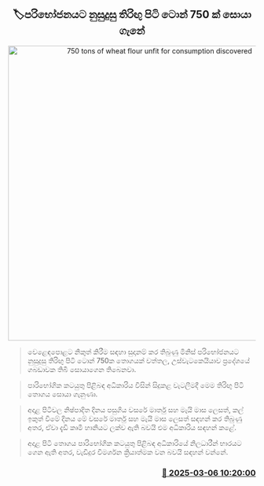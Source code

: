 <p align='center'><b><h2 align='center' title='750 tons of wheat flour unfit for consumption discovered'>🏷පරිභෝජනයට නුසුදුසු තිරිඟු පිටි ටොන් 750 ක් සොයා ගැනේ</h2></b></p>
<p align='center'><img src='https://helakuru.sgp1.cdn.digitaloceanspaces.com/esana/images/lib/flour-srilanka.jpg' width='600' alt='750 tons of wheat flour unfit for consumption discovered'></p>

> වෙළෙඳපොළට නිකුත් කිරීම සඳහා සුදානම් කර තිබුණු මිනිස් පරිභෝජනයට නුසුදුසු තිරිඟු පිටි ටොන් 750ක තොගයක් වත්තල, උස්වැටකෙයියාව ප්‍රදේශයේ ගබඩාවක තිබී සොයාගෙන තිබෙනවා.

> පාරිභෝගික කටයුතු පිළිබඳ අධිකාරිය විසින් සිදුකළ වැටලීමදී මෙම තිරිඟු පිටි තොගය සොයා ගැනුණා.

> අදාළ පිටිවල නිෂ්පාදිත දිනය පසුගිය වසරේ මාර්තු සහ මැයි මාස ලෙසත්, කල් ඉකුත් වීමේ දිනය මේ වසරේ මාර්තු සහ මැයි මාස ලෙසත් සඳහන් කර තිබුණු අතර, ඒවා දැඩි කෘමි හානියට ලක්ව ඇති බවයි එම අධිකාරිය සඳහන් කළේ.

> අදාළ පිටි තොගය පාරිභෝගික කටයුතු පිළිබඳ අධිකාරියේ නිලධාරීන් භාරයට ගෙන ඇති අතර, වැඩිදුර විමර්ශන ක්‍රියාත්මක වන බවයි සඳහන් වන්නේ.



<h3 align='right'><a href='https://www.helakuru.lk/esana/p/108071/'>📅 2025-03-06 10:20:00</a></h3>
